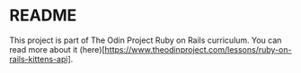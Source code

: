 # README

This project is part of The Odin Project Ruby on Rails curriculum. You can read more about it (here)[https://www.theodinproject.com/lessons/ruby-on-rails-kittens-api].
